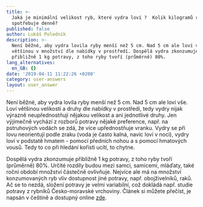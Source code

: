 ```yaml
---
title: >-
  Jaká je minimální velikost ryb, které vydra loví ?  Kolik kilogramů ryb vydra
  spotřebuje denně?
published: false
author: Lukáš Poledník
description: >-
  Není běžné, aby vydra lovila ryby menší než 5 cm. Nad 5 cm ale loví vše,
  většinou v množství dle nabídky v prostředí. Dospělá vydra zkonzumuje
  přibližně 1 kg potravy, z toho ryby tvoří (průměrně) 80%.
lang_alternatives:
  en_GB: {}
date: '2019-04-11 11:22:26 +0200'
category: user-answers
layout: user_answer
---
```

Není běžné, aby vydra lovila ryby menší než 5 cm. Nad 5 cm ale loví vše. Loví většinou velikosti a druhy dle nabídky v prostředí, tedy vydry nijak výrazně neupřednostňují nějakou velikost a ani jednotlivé druhy. Jen výjimečně vychází z rozborů potravy nějaké preference, např. na pstruhových vodách se zdá, že více upřednostňuje vranku. Vydry se při lovu neorientují podle zraku (voda je často kalná, navíc loví v noci), vydry loví v podstatě hmatem - pomocí předních nohou a s pomocí hmatových vousů. Tedy to co při hledání kořisti ucítí, to chytne.

Dospělá vydra zkonzumuje přibližně 1 kg potravy, z toho ryby tvoří (průměrně) 80%. Určité rozdíly budou mezi samci, samicemi, mláďaty, také roční období množství částečně ovlivňuje. Nejvíce ale má na množství konzumovaných ryb vliv dostupnost jiné potravy, např. obojživelníků, raků. Ač se to nezdá, složení potravy je velmi variabilní, což dokládá např. studie potravy z rybníků Česko-moravské vrchoviny. Článek si můžete přečíst, je napsán v češtině a dostupný online [zde](/media/Lynx_2007_031-046_Poledník.pdf).
